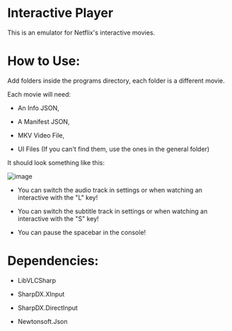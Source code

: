 # Interactive Player
This is an emulator for Netflix's interactive movies.

# How to Use:

Add folders inside the programs directory, each folder is a different movie.

Each movie will need:

* An Info JSON,

* A Manifest JSON,

* MKV Video File,

* UI Files (If you can't find them, use the ones in the general folder)

It should look something like this:

![image](https://github.com/user-attachments/assets/660da037-9a18-4781-84c3-a4745a1afbe1)

* You can switch the audio track in settings or when watching an interactive with the "L" key!

* You can switch the subtitle track in settings or when watching an interactive with the "S" key!

* You can pause the spacebar in the console!

# Dependencies:

* LibVLCSharp

* SharpDX.XInput

* SharpDX.DirectInput

* Newtonsoft.Json
